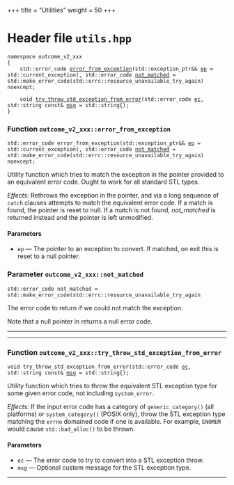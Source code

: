 +++
title = "Utilities"
weight = 50
+++
# Header file `utils.hpp`

<a id="standardese-utils-hpp" style="display: none"></a>

<pre><code class="standardese-language-cpp"><span class="kwd">namespace</span> <span class="typ dec var fun">outcome_v2_xxx</span>
<span class="pun">{</span>
    <span class="typ dec var fun">std::error_code</span> <a href="#standardese-outcome_v2_xxx__error_from_exception-std__exception_ptr---std__error_code-"><span class="typ dec var fun">error_from_exception</span></a><span class="pun">(</span><span class="typ dec var fun">std::exception_ptr</span><span class="pun">&amp;&amp;</span> <a href="#standardese-outcome_v2_xxx__error_from_exception-std__exception_ptr---std__error_code--ep"><span class="typ dec var fun">ep</span></a> <span class="pun">=</span> <span class="kwd">std</span><span class="pun">::</span><span class="kwd">current_exception</span><span class="pun">(</span><span class="pun">,</span> <span class="typ dec var fun">std::error_code</span> <a href="#standardese-outcome_v2_xxx__error_from_exception-std__exception_ptr---std__error_code--not_matched"><span class="typ dec var fun">not_matched</span></a> <span class="pun">=</span> <span class="kwd">std</span><span class="pun">::</span><span class="kwd">make_error_code</span><span class="pun">(</span><span class="kwd">std</span><span class="pun">::</span><span class="kwd">errc</span><span class="pun">::</span><span class="kwd">resource_unavailable_try_again</span><span class="pun">)</span> <span class="kwd">noexcept</span><span class="pun">;</span>

    <span class="kwd">void</span> <a href="#standardese-outcome_v2_xxx__try_throw_std_exception_from_error-std__error_code-std__stringconst--"><span class="typ dec var fun">try_throw_std_exception_from_error</span></a><span class="pun">(</span><span class="typ dec var fun">std::error_code</span> <a href="#standardese-outcome_v2_xxx__try_throw_std_exception_from_error-std__error_code-std__stringconst---ec"><span class="typ dec var fun">ec</span></a><span class="pun">,</span> <span class="typ dec var fun">std::string</span> <span class="kwd">const</span><span class="pun">&amp;</span> <a href="#standardese-outcome_v2_xxx__try_throw_std_exception_from_error-std__error_code-std__stringconst---msg"><span class="typ dec var fun">msg</span></a> <span class="pun">=</span> <span class="kwd">std</span><span class="pun">::</span><span class="kwd">string</span><span class="pun">{</span><span class="pun">)</span><span class="pun">;</span>
<span class="pun">}</span>
</code></pre>

<a id="standardese-outcome_v2_xxx" style="display: none"></a>

### Function `outcome_v2_xxx::error_from_exception`

<a id="standardese-outcome_v2_xxx__error_from_exception-std__exception_ptr---std__error_code-" style="display: none"></a>

<pre><code class="standardese-language-cpp"><span class="typ dec var fun">std::error_code</span> <span class="typ dec var fun">error_from_exception</span><span class="pun">(</span><span class="typ dec var fun">std::exception_ptr</span><span class="pun">&amp;&amp;</span> <a href="#standardese-outcome_v2_xxx__error_from_exception-std__exception_ptr---std__error_code--ep"><span class="typ dec var fun">ep</span></a> <span class="pun">=</span> <span class="kwd">std</span><span class="pun">::</span><span class="kwd">current_exception</span><span class="pun">(</span><span class="pun">,</span> <span class="typ dec var fun">std::error_code</span> <a href="#standardese-outcome_v2_xxx__error_from_exception-std__exception_ptr---std__error_code--not_matched"><span class="typ dec var fun">not_matched</span></a> <span class="pun">=</span> <span class="kwd">std</span><span class="pun">::</span><span class="kwd">make_error_code</span><span class="pun">(</span><span class="kwd">std</span><span class="pun">::</span><span class="kwd">errc</span><span class="pun">::</span><span class="kwd">resource_unavailable_try_again</span><span class="pun">)</span> <span class="kwd">noexcept</span><span class="pun">;</span>
</code></pre>

Utility function which tries to match the exception in the pointer provided to an equivalent error code. Ought to work for all standard STL types.

*Effects:* Rethrows the exception in the pointer, and via a long sequence of `catch` clauses attempts to match the equivalent error code. If a match is found, the pointer is reset to null. If a match is not found, *not\_matched* is returned instead and the pointer is left unmodified.

#### Parameters

  - `ep` &mdash; The pointer to an exception to convert. If matched, on exit this is reset to a null pointer.

### Parameter `outcome_v2_xxx::not_matched`

<a id="standardese-outcome_v2_xxx__error_from_exception-std__exception_ptr---std__error_code--not_matched" style="display: none"></a>

<pre><code class="standardese-language-cpp"><span class="typ dec var fun">std::error_code</span> <span class="typ dec var fun">not_matched</span> <span class="pun">=</span> <span class="kwd">std</span><span class="pun">::</span><span class="kwd">make_error_code</span><span class="pun">(</span><span class="kwd">std</span><span class="pun">::</span><span class="kwd">errc</span><span class="pun">::</span><span class="kwd">resource_unavailable_try_again</span></code></pre>

The error code to return if we could not match the exception.

Note that a null pointer in returns a null error code.

-----

-----

### Function `outcome_v2_xxx::try_throw_std_exception_from_error`

<a id="standardese-outcome_v2_xxx__try_throw_std_exception_from_error-std__error_code-std__stringconst--" style="display: none"></a>

<pre><code class="standardese-language-cpp"><span class="kwd">void</span> <span class="typ dec var fun">try_throw_std_exception_from_error</span><span class="pun">(</span><span class="typ dec var fun">std::error_code</span> <a href="#standardese-outcome_v2_xxx__try_throw_std_exception_from_error-std__error_code-std__stringconst---ec"><span class="typ dec var fun">ec</span></a><span class="pun">,</span> <span class="typ dec var fun">std::string</span> <span class="kwd">const</span><span class="pun">&amp;</span> <a href="#standardese-outcome_v2_xxx__try_throw_std_exception_from_error-std__error_code-std__stringconst---msg"><span class="typ dec var fun">msg</span></a> <span class="pun">=</span> <span class="kwd">std</span><span class="pun">::</span><span class="kwd">string</span><span class="pun">{</span><span class="pun">)</span><span class="pun">;</span>
</code></pre>

Utility function which tries to throw the equivalent STL exception type for some given error code, not including `system_error`.

*Effects:* If the input error code has a category of `generic_category()` (all platforms) or `system_category()` (POSIX only), throw the STL exception type matching the `errno` domained code if one is available. For example, `ENOMEM` would cause `std::bad_alloc()` to be thrown.

#### Parameters

  - `ec` &mdash; The error code to try to convert into a STL exception throw.
  - `msg` &mdash; Optional custom message for the STL exception type.

-----

